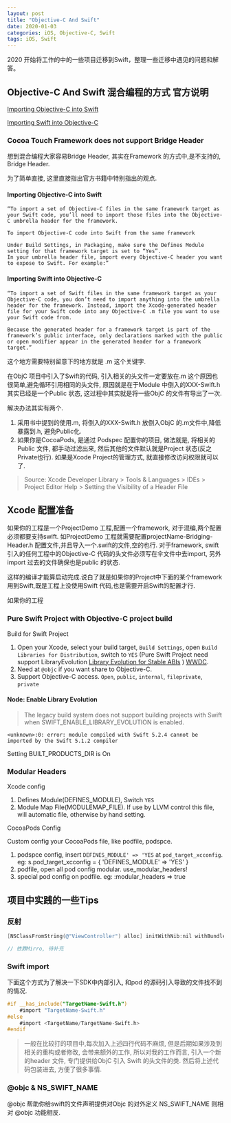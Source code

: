 ```yaml
---
layout: post
title: "Objective-C And Swift"
date: 2020-01-03
categories: iOS, Objective-C, Swift
tags: iOS, Swift
---
```


2020 开始将工作的中的一些项目迁移到Swift，整理一些迁移中遇见的问题和解答。

## Objective-C And Swift 混合编程的方式 官方说明

[Importing Objective-C into Swift](https://developer.apple.com/documentation/swift/imported_c_and_objective-c_apis/importing_objective-c_into_swift)

[Importing Swift into Objective-C](https://developer.apple.com/documentation/swift/imported_c_and_objective-c_apis/importing_swift_into_objective-c)

### Cocoa Touch Framework does not support Bridge Header

想到混合编程大家容易Bridge Header, 其实在Framework 的方式中,是不支持的, Bridge Header.

为了简单直接, 这里直接指出官方书籍中特别指出的观点.

#### Importing Objective-C into Swift

```Text
“To import a set of Objective-C files in the same framework target as your Swift code, you’ll need to import those files into the Objective-C umbrella header for the framework.

To import Objective-C code into Swift from the same framework

Under Build Settings, in Packaging, make sure the Defines Module setting for that framework target is set to “Yes”.
In your umbrella header file, import every Objective-C header you want to expose to Swift. For example:”
```

#### Importing Swift into Objective-C

```Text
“To import a set of Swift files in the same framework target as your Objective-C code, you don’t need to import anything into the umbrella header for the framework. Instead, import the Xcode-generated header file for your Swift code into any Objective-C .m file you want to use your Swift code from.

Because the generated header for a framework target is part of the framework’s public interface, only declarations marked with the public or open modifier appear in the generated header for a framework target.”
```

这个地方需要特别留意下的地方就是 .m 这个关键字.

在ObjC 项目中引入了Swift的代码, 引入相关的头文件一定要放在.m 这个原因也很简单,避免循环引用相同的头文件, 原因就是在于Module 中倒入的XXX-Swift.h 其实已经是一个Public 状态, 这过程中其实就是将一些ObjC 的文件有导出了一次.

解决办法其实有两个.

1. 采用书中提到的使用.m, 将倒入的XXX-Swift.h 放倒入ObjC 的.m文件中,降低暴露到.h, 避免Public化.
2. 如果你是CocoaPods, 是通过 Podspec 配置你的项目, 做法就是, 将相关的Public 文件, 都手动过滤出来, 然后其他的文件默认就是Project 状态(反之Private也行). 如果是Xcode Project的管理方式, 就直接修改访问权限就可以了.

> Source: Xcode Developer Library > Tools & Languages > IDEs > Project Editor Help > Setting the Visibility of a Header File

## Xcode 配置准备

如果你的工程是一个ProjectDemo 工程,配置一个framework, 对于混编,两个配置必须都要支持swift.
如ProjectDemo 工程就需要配置projectName-Bridging-Header.h 配置文件,并且导入一个.swift的文件,空的也行.
对于framework, swift 引入的任何工程中的Objective-C 代码的头文件必须写在伞文件中去import, 另外import 过去的文件确保也是public 的状态.

这样的编译才能算启动完成.说白了就是如果你的Project中下面的某个framework 用到Swift,既是工程上没使用Swift 代码,也是需要开启Swift的配置才行.

如果你的工程

### Pure Swift Project with Objective-C project build

Build for Swift Project

1. Open your Xcode, select your build target, `Build Settings`, open `Build Libraries for Distribution`, switch to `YES` (Pure Swift Project need support LibraryEvolution [Library Evolution for Stable ABIs](https://github.com/apple/swift-evolution/blob/master/proposals/0260-library-evolution.md) ) [WWDC](https://developer.apple.com/videos/play/wwdc2019/416/).
2. Need at `@objc` if you want share to Objective-C.
3. Support Objective-C access. `Open`, `public`, `internal`, `fileprivate`, `private`

#### Node: Enable Library Evolution

> The legacy build system does not support building projects with Swift when SWIFT_ENABLE_LIBRARY_EVOLUTION is enabled.

```Xcode Log
<unknown>:0: error: module compiled with Swift 5.2.4 cannot be imported by the Swift 5.1.2 compiler
```

Setting BUILT_PRODUCTS_DIR is On

### Modular Headers

Xcode config

1. Defines Module(DEFINES_MODULE), Switch `YES`
2. Module Map File(MODULEMAP_FILE). If use by LLVM control this file, will automatic file, otherwise by hand setting.

CocoaPods Config

Custom config your CocoaPods file, like podfile, podspce.

1. podspce config, insert `DEFINES_MODULE' => 'YES` at `pod_target_xcconfig`. eg: s.pod_target_xcconfig = { 'DEFINES_MODULE' => 'YES' }
2. podfile, open all pod config modular. use_modular_headers!
3. special pod config on podfile. eg: :modular_headers => true

## 项目中实践的一些Tips

### 反射

```Objective-C
[NSClassFromString(@"ViewController") alloc] initWithNib:nil withBundle:nil];
```

```Swift
// 依靠Mirro, 待补充

```

### Swift import

下面这个方式为了解决一下SDK中内部引入, 和pod 的源码引入导致的文件找不到的情况.

```Objective-C
#if __has_include("TargetName-Swift.h")
    #import "TargetName-Swift.h"
#else
    #import <TargetName/TargetName-Swift.h>
#endif
```

>一般在比较打的项目中,每次加入上述四行代码不麻烦, 但是后期如果涉及到相关的重构或者修改, 会带来额外的工作, 所以对我的工作而言, 引入一个新的header 文件, 专门提供给ObjC 引入 Swift 的头文件的类. 然后将上述代码包装进去, 方便了很多事情.

### @objc & NS_SWIFT_NAME

@objc 帮助你给swift的文件声明提供对Objc 的对外定义
NS_SWIFT_NAME 则相对 @objc 功能相反.
